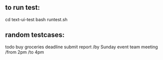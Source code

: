 ## to run test:
cd text-ui-test
bash runtest.sh

## random testcases:
todo buy groceries
deadline submit report /by Sunday
event team meeting /from 2pm /to 4pm